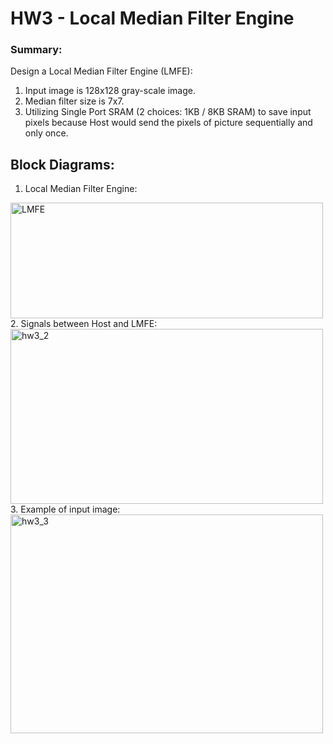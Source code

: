 # HW3 - Local Median Filter Engine

### Summary:
Design a Local Median Filter Engine (LMFE):  
1. Input image is 128x128 gray-scale image.  
2. Median filter size is 7x7.  
3. Utilizing Single Port SRAM (2 choices: 1KB / 8KB SRAM) to save input pixels because Host would send the pixels of picture sequentially and only once.

## Block Diagrams:  
1. Local Median Filter Engine:
<img src=https://github.com/timmy139710/CAD-VLSI-System-Design/blob/master/pics/hw3_1.png alt="LMFE" width=500 height=185>  
2. Signals between Host and LMFE:
<img src=https://github.com/timmy139710/CAD-VLSI-System-Design/blob/master/pics/hww3_2.png alt="hw3_2" width=500 height=280>  
3. Example of input image:  
<img src=https://github.com/timmy139710/CAD-VLSI-System-Design/blob/master/pics/hw3_3.png alt="hw3_3" width=500 height=350>  